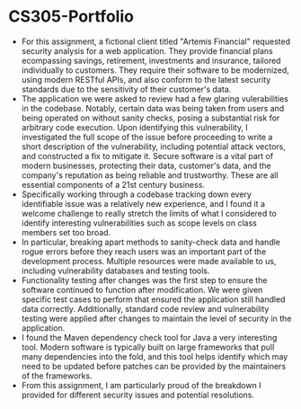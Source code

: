 # CS305-Portfolio
- For this assignment, a fictional client titled "Artemis Financial" requested security analysis for a web application. They provide financial plans ecompassing savings, retirement, investments and insurance, tailored individually to customers. They require their software to be modernized, using modern RESTful APIs, and also conform to the latest security standards due to the sensitivity of their customer's data.
- The application we were asked to review had a few glaring vulerabilities in the codebase. Notably, certain data was being taken from users and being operated on without sanity checks, posing a substantial risk for arbitrary code execution. Upon identifying this vulnerability, I investigated the full scope of the issue before proceeding to write a short description of the vulnerability, including potential attack vectors, and constructed a fix to mitigate it. Secure software is a vital part of modern businesses, protecting their data, customer's data, and the company's reputation as being reliable and trustworthy. These are all essential components of a 21st century business.
- Specifically working through a codebase tracking down every identifiable issue was a relatively new experience, and I found it a welcome challenge to really stretch the limits of what I considered to identify interesting vulnerabilities such as scope levels on class members set too broad.
- In particular, breaking apart methods to sanity-check data and handle rogue errors before they reach users was an important part of the development process. Multiple resources were made available to us, including vulnerability databases and testing tools.
- Functionality testing after changes was the first step to ensure the software continued to function after modification. We were given specific test cases to perform that ensured the application still handled data correctly. Additionally, standard code review and vulnerability testing were applied after changes to maintain the level of security in the application.
- I found the Maven dependency check tool for Java a very interesting tool. Modern software is typically built on large frameworks that pull many dependencies into the fold, and this tool helps identify which may need to be updated before patches can be provided by the maintainers of the frameworks.
- From this assignment, I am particularly proud of the breakdown I provided for different security issues and potential resolutions.
